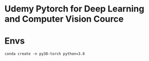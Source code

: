 # Udemy Pytorch for Deep Learning and Computer Vision Cource

# Envs
```
conda create -n py38-torch python=3.8
```